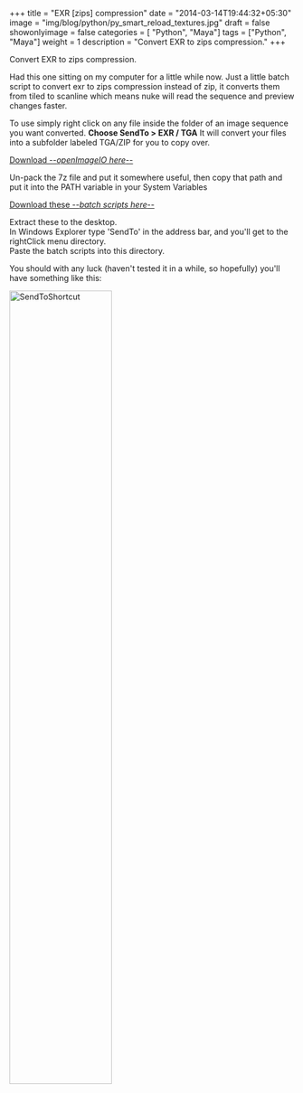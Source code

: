 +++
title = "EXR [zips] compression"
date = "2014-03-14T19:44:32+05:30"
image = "img/blog/python/py_smart_reload_textures.jpg"
draft = false
showonlyimage = false
categories = [ "Python", "Maya"]
tags = ["Python", "Maya"]
weight = 1
description = "Convert EXR to zips compression."
+++

Convert EXR to zips compression.
<!--more-->

Had this one sitting on my computer for a little while now. Just a little batch script to convert exr to zips compression instead of zip, it converts them from tiled to scanline which means nuke will read the sequence and preview changes faster.

To use simply right click on any file inside the folder of an image sequence you want converted.
**Choose SendTo > EXR / TGA**
It will convert your files into a subfolder labeled TGA/ZIP for you to copy over.

[Download --*openImageIO here*--](/downloads/exr_OpenImageIO.7z)  

Un-pack the 7z file and put it somewhere useful, then copy that path and put it into the PATH variable in your System Variables

[Download these --*batch scripts here*--](/downloads/exr_batchscripts.7z)  

Extract these to the desktop.  
In Windows Explorer type 'SendTo' in the address bar, and you'll get to the rightClick menu directory.  
Paste the batch scripts into this directory.

You should with any luck (haven't tested it in a while, so hopefully) you'll have something like this:

<img class="special-img-class" style="width:60%" src="/img/blog/python/exrZips.jpg" title="SendToShortcut"/>
